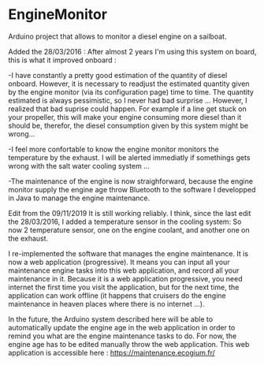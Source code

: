 # EngineMonitor
Arduino project that allows to monitor a diesel engine on a sailboat.

Added the 28/03/2016 :
After almost 2 years I'm using this system on board, this is what it improved onboard :

-I have constantly a pretty good estimation of the quantity of diesel onboard. However, it is necessary to readjust the estimated quantity given by the engine monitor (via its configuration page) time to time. The quantity estimated is always pessimistic, so I never had bad surprise ... However, I realized that bad suprise could happen. For example if a line get stuck on your propeller, this will make your engine consuming more diesel than it should be, therefor, the diesel consumption given by this system might be wrong...

-I feel more confortable to know the engine monitor monitors the temperature by the exhaust. I will be alerted immediatly if somethings gets wrong with the salt water cooling system ...

-The maintenance of the engine is now straighforward, because the engine monitor supply the engine age throw Bluetooth to the software I developped in Java to manage the engine maintenance.

Edit from the 09/11/2019
It is still working reliably. I think, since the last edit the 28/03/2016, I added a temperature sensor in the cooling system: So now 2 temperature sensor, one on the engine coolant, and another one on the exhaust.

I re-implemented the software that manages the engine maintenance. It is now a web application (progressive). It means you can input all your maintenance engine tasks into this web application, and record all your maintenance in it. Because it is a web application progressive, you need internet the first time you visit the application, but for the next time, the application can work offline (it happens that cruisers do the engine maintenance in heaven places where there is no internet ...).

In the future, the Arduino system described here will be able to automatically update the engine age in the web application in order to remind you what are the engine maintenance tasks to do. For now, the engine age has to be edited manually throw the web application.
This web application is accessible here : https://maintenance.ecogium.fr/
